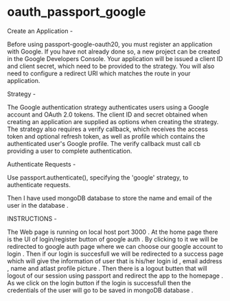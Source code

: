 # oauth_passport_google

Create an Application -

Before using passport-google-oauth20, you must register an application with Google. If you have not already done so, a new project can be created in the Google Developers Console. Your application will be issued a client ID and client secret, which need to be provided to the strategy. You will also need to configure a redirect URI which matches the route in your application.

Strategy -

The Google authentication strategy authenticates users using a Google account and OAuth 2.0 tokens. The client ID and secret obtained when creating an application are supplied as options when creating the strategy. The strategy also requires a verify callback, which receives the access token and optional refresh token, as well as profile which contains the authenticated user's Google profile. The verify callback must call cb providing a user to complete authentication.

Authenticate Requests -

Use passport.authenticate(), specifying the 'google' strategy, to authenticate requests.

Then I have used mongoDB database to store the name and email of the user in the database .

INSTRUCTIONS -

The Web page is running on local host port 3000 . At the home page there is the UI of login/register button of google auth . By clicking to it we will be redirected to google auth page where we can choose our google account to login . Then if our login is succesfull we will be redirected to a success page which will give the information of user that is his/her login id , email address , name and atlast profile picture . Then there is a logout butten that will logout of our session using passport and redirect the app to the homepage . As we click on the login button if the login is successfull then the credentials of the user will go to be saved in mongoDB database .
